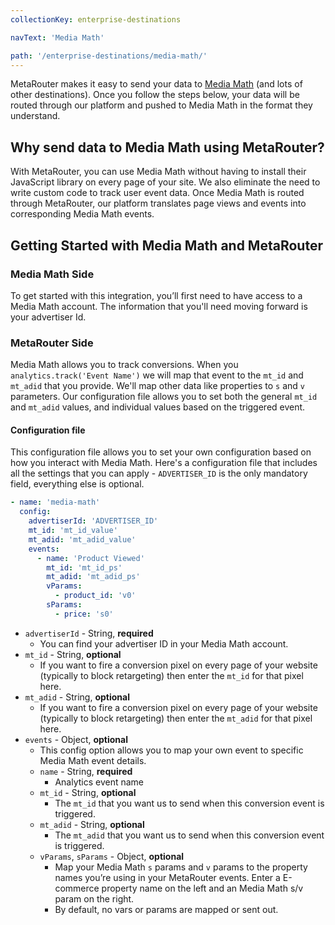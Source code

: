 ```yaml
---
collectionKey: enterprise-destinations

navText: 'Media Math'

path: '/enterprise-destinations/media-math/'
---
```


MetaRouter makes it easy to send your data to [Media Math](https://www.mediamath.com/) (and lots of other destinations). Once you follow the steps below, your data will be routed through our platform and pushed to Media Math in the format they understand.

## Why send data to Media Math using MetaRouter?

With MetaRouter, you can use Media Math without having to install their JavaScript library on every page of your site. We also eliminate the need to write custom code to track user event data. Once Media Math is routed through MetaRouter, our platform translates page views and events into corresponding Media Math events.

## Getting Started with Media Math and MetaRouter

### Media Math Side

To get started with this integration, you’ll first need to have access to a Media Math account. The information that you'll need moving forward is your advertiser Id.

### MetaRouter Side

Media Math allows you to track conversions. When you `analytics.track('Event Name')` we will map that event to the `mt_id` and `mt_adid` that you provide. We'll map other data like properties to `s` and `v` parameters. Our configuration file allows you to set both the general `mt_id` and `mt_adid` values, and individual values based on the triggered event.

#### Configuration file

This configuration file allows you to set your own configuration based on how you interact with Media Math. Here's a configuration file that includes all the settings that you can apply - `ADVERTISER_ID` is the only mandatory field, everything else is optional.

```yaml
- name: 'media-math'
  config:
    advertiserId: 'ADVERTISER_ID'
    mt_id: 'mt_id_value'
    mt_adid: 'mt_adid_value'
    events:
      - name: 'Product Viewed'
        mt_id: 'mt_id_ps'
        mt_adid: 'mt_adid_ps'
        vParams:
          - product_id: 'v0'
        sParams:
          - price: 's0'
```

- `advertiserId` - String, **required**
  - You can find your advertiser ID in your Media Math account.
- `mt_id` - String, **optional**
  - If you want to fire a conversion pixel on every page of your website (typically to block retargeting) then enter the `mt_id` for that pixel here.
- `mt_adid` - String, **optional**
  - If you want to fire a conversion pixel on every page of your website (typically to block retargeting) then enter the `mt_adid` for that pixel here.
- `events` - Object, **optional**
  - This config option allows you to map your own event to specific Media Math event details.
  - `name` - String, **required**
    - Analytics event name
  - `mt_id` - String, **optional**
    - The `mt_id` that you want us to send when this conversion event is triggered.
  - `mt_adid` - String, **optional**
    - The `mt_adid` that you want us to send when this conversion event is triggered.
  - `vParams`, `sParams` - Object, **optional**
    - Map your Media Math `s` params and `v` params to the property names you’re using in your MetaRouter events. Enter a E-commerce property name on the left and an Media Math s/v param on the right.
    - By default, no vars or params are mapped or sent out.
